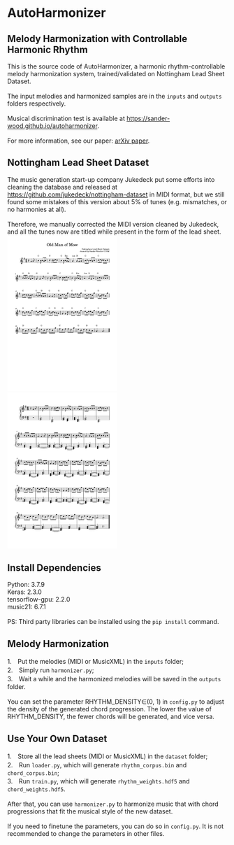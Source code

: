 # AutoHarmonizer

## Melody Harmonization with Controllable Harmonic Rhythm

This is the source code of AutoHarmonizer, a harmonic rhythm-controllable melody harmonization system, trained/validated on Nottingham Lead Sheet Dataset.\
\
The input melodies and harmonized samples are in the `inputs` and `outputs` folders respectively.\
\
Musical discrimination test is available at https://sander-wood.github.io/autoharmonizer. \
\
For more information, see our paper: [arXiv paper](https://www.overleaf.com/project/61837c3a1936bf9bea54a14a).

## Nottingham Lead Sheet Dataset

The music generation start-up company Jukedeck put some efforts into cleaning the database and released at https://github.com/jukedeck/nottingham-dataset in MIDI format, but we still found some mistakes of this version about 5% of tunes (e.g. mismatches, or no harmonies at all).\
\
Therefore, we manually corrected the MIDI version cleaned by Jukedeck, and all the tunes now are titled while present in the form of the lead sheet.\
<img src=https://github.com/sander-wood/autoharmonizer/blob/homepage/readme/Picture1-1.png width=50% />
<img src=https://github.com/sander-wood/autoharmonizer/blob/homepage/readme/Picture2-1.png width=50% />

## Install Dependencies
Python: 3.7.9\
Keras: 2.3.0\
tensorflow-gpu: 2.2.0\
music21: 6.7.1\
\
PS: Third party libraries can be installed using the `pip install` command.

## Melody Harmonization
1.　Put the melodies (MIDI or MusicXML) in the `inputs` folder;\
2.　Simply run `harmonizer.py`;\
3.　Wait a while and the harmonized melodies will be saved in the `outputs` folder.\
\
You can set the parameter RHYTHM_DENSITY∈(0, 1) in `config.py` to adjust the density of the generated chord progression. The lower the value of RHYTHM_DENSITY, the fewer chords will be generated, and vice versa.

## Use Your Own Dataset
1.　Store all the lead sheets (MIDI or MusicXML) in the `dataset` folder;\
2.　Run `loader.py`, which will generate `rhythm_corpus.bin` and `chord_corpus.bin`; \
3.　Run `train.py`, which will generate `rhythm_weights.hdf5` and `chord_weights.hdf5`.\
\
After that, you can use `harmonizer.py` to harmonize music that with chord progressions that fit the musical style of the new dataset. \
\
If you need to finetune the parameters, you can do so in `config.py`. It is not recommended to change the parameters in other files.
